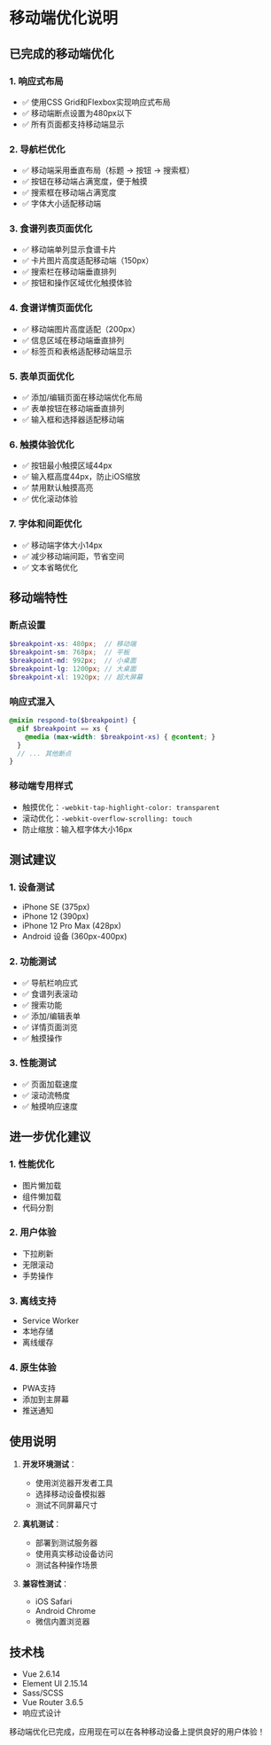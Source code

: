 # 移动端优化说明

## 已完成的移动端优化

### 1. 响应式布局

- ✅ 使用CSS Grid和Flexbox实现响应式布局
- ✅ 移动端断点设置为480px以下
- ✅ 所有页面都支持移动端显示

### 2. 导航栏优化

- ✅ 移动端采用垂直布局（标题 → 按钮 → 搜索框）
- ✅ 按钮在移动端占满宽度，便于触摸
- ✅ 搜索框在移动端占满宽度
- ✅ 字体大小适配移动端

### 3. 食谱列表页面优化

- ✅ 移动端单列显示食谱卡片
- ✅ 卡片图片高度适配移动端（150px）
- ✅ 搜索栏在移动端垂直排列
- ✅ 按钮和操作区域优化触摸体验

### 4. 食谱详情页面优化

- ✅ 移动端图片高度适配（200px）
- ✅ 信息区域在移动端垂直排列
- ✅ 标签页和表格适配移动端显示

### 5. 表单页面优化

- ✅ 添加/编辑页面在移动端优化布局
- ✅ 表单按钮在移动端垂直排列
- ✅ 输入框和选择器适配移动端

### 6. 触摸体验优化

- ✅ 按钮最小触摸区域44px
- ✅ 输入框高度44px，防止iOS缩放
- ✅ 禁用默认触摸高亮
- ✅ 优化滚动体验

### 7. 字体和间距优化

- ✅ 移动端字体大小14px
- ✅ 减少移动端间距，节省空间
- ✅ 文本省略优化

## 移动端特性

### 断点设置

```scss
$breakpoint-xs: 480px;  // 移动端
$breakpoint-sm: 768px;  // 平板
$breakpoint-md: 992px;  // 小桌面
$breakpoint-lg: 1200px; // 大桌面
$breakpoint-xl: 1920px; // 超大屏幕
```

### 响应式混入

```scss
@mixin respond-to($breakpoint) {
  @if $breakpoint == xs {
    @media (max-width: $breakpoint-xs) { @content; }
  }
  // ... 其他断点
}
```

### 移动端专用样式

- 触摸优化：`-webkit-tap-highlight-color: transparent`
- 滚动优化：`-webkit-overflow-scrolling: touch`
- 防止缩放：输入框字体大小16px

## 测试建议

### 1. 设备测试

- iPhone SE (375px)
- iPhone 12 (390px)
- iPhone 12 Pro Max (428px)
- Android 设备 (360px-400px)

### 2. 功能测试

- ✅ 导航栏响应式
- ✅ 食谱列表滚动
- ✅ 搜索功能
- ✅ 添加/编辑表单
- ✅ 详情页面浏览
- ✅ 触摸操作

### 3. 性能测试

- ✅ 页面加载速度
- ✅ 滚动流畅度
- ✅ 触摸响应速度

## 进一步优化建议

### 1. 性能优化

- 图片懒加载
- 组件懒加载
- 代码分割

### 2. 用户体验

- 下拉刷新
- 无限滚动
- 手势操作

### 3. 离线支持

- Service Worker
- 本地存储
- 离线缓存

### 4. 原生体验

- PWA支持
- 添加到主屏幕
- 推送通知

## 使用说明

1. **开发环境测试**：
   - 使用浏览器开发者工具
   - 选择移动设备模拟器
   - 测试不同屏幕尺寸

2. **真机测试**：
   - 部署到测试服务器
   - 使用真实移动设备访问
   - 测试各种操作场景

3. **兼容性测试**：
   - iOS Safari
   - Android Chrome
   - 微信内置浏览器

## 技术栈

- Vue 2.6.14
- Element UI 2.15.14
- Sass/SCSS
- Vue Router 3.6.5
- 响应式设计

移动端优化已完成，应用现在可以在各种移动设备上提供良好的用户体验！
